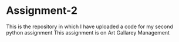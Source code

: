 # Assignment-2
This is the repository in which I have uploaded a code for my second python assignment
This assignment is on Art Gallarey Management
